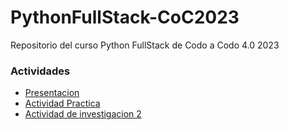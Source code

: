 # PythonFullStack-CoC2023
Repositorio del curso Python FullStack de Codo a Codo 4.0 2023

### Actividades 
- [Presentacion](https://gabygramajo.github.io/PythonFullStack-CoC2023/presentacion/index.html)
- [Actividad Practica](https://gabygramajo.github.io/PythonFullStack-CoC2023/1_AP/index.html)
- [Actividad de investigacion 2](https://gabygramajo.github.io/PythonFullStack-CoC2023/actividadDeInvestigacion/index.html)